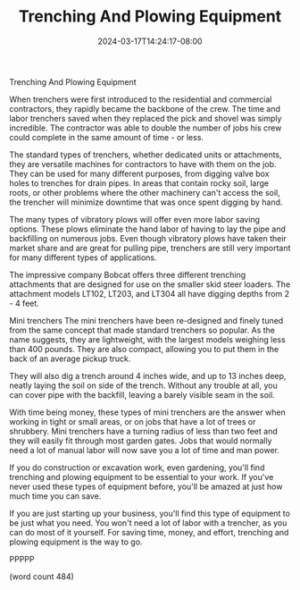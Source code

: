 ﻿---
title: "Trenching And Plowing Equipment"
date: 2024-03-17T14:24:17-08:00
description: "Excavation Equipment Tips for Web Success"
featured_image: "/images/Excavation Equipment.jpg"
tags: ["Excavation Equipment"]
---

Trenching And Plowing Equipment

When trenchers were first introduced to the residential
and commercial contractors, they rapidly became the
backbone of the crew.  The time and labor trenchers
saved when they replaced the pick and shovel was
simply incredible.  The contractor was able to double
the number of jobs his crew could complete in the
same amount of time - or less.

The standard types of trenchers, whether dedicated
units or attachments, they are versatile machines 
for contractors to have with them on the job.  They
can be used for many different purposes, from digging
valve box holes to trenches for drain pipes.  In 
areas that contain rocky soil, large roots, or 
other problems where the other machinery can't access
the soil, the trencher will minimize downtime that
was once spent digging by hand.

The many types of vibratory plows will offer even
more labor saving options.  These plows eliminate
the hand labor of having to lay the pipe and 
backfilling on numerous jobs.  Even though vibratory
plows have taken their market share and are great
for pulling pipe, trenchers are still very important
for many different types of applications.

The impressive company Bobcat offers three different
trenching attachments that are designed for use on
the smaller skid steer loaders.  The attachment
models LT102, LT203, and LT304 all have digging 
depths from 2 - 4 feet. 

Mini trenchers
The mini trenchers have been re-designed and 
finely tuned from the same concept that made standard
trenchers so popular.  As the name suggests, they
are lightweight, with the largest models weighing
less than 400 pounds.  They are also compact, 
allowing you to put them in the back of an average
pickup truck.

They will also dig a trench around 4 inches wide,
and up to 13 inches deep, neatly laying the soil
on side of the trench.  Without any trouble at
all, you can cover pipe with the backfill, leaving
a barely visible seam in the soil.

With time being money, these types of mini trenchers
are the answer when working in tight or small areas,
or on jobs that have a lot of trees or shrubbery.
Mini trenchers have a turning radius of less than 
two feet and they will easily fit through most
garden gates.  Jobs that would normally need a lot
of manual labor will now save you a lot of time
and man power.

If you do construction or excavation work, even
gardening, you'll find trenching and plowing 
equipment to be essential to your work.  If you've
never used these types of equipment before, 
you'll be amazed at just how much time you can 
save.

If you are just starting up your business, you'll
find this type of equipment to be just what you
need.  You won't need a lot of labor with a trencher,
as you can do most of it yourself.  For saving
time, money, and effort, trenching and plowing
equipment is the way to go.

PPPPP

(word count 484)
